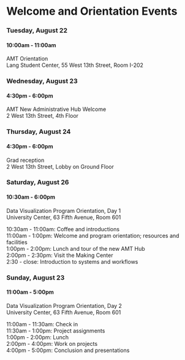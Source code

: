 # Welcome and Orientation Events

### Tuesday, August 22
#### 10:00am - 11:00am

AMT Orientation  
Lang Student Center, 55 West 13th Street, Room I-202

### Wednesday, August 23
#### 4:30pm - 6:00pm

AMT New Administrative Hub Welcome  
2 West 13th Street, 4th Floor

### Thursday, August 24
#### 4:30pm - 6:00pm
Grad reception  
2 West 13th Street, Lobby on Ground Floor

### Saturday, August 26

#### 10:30am - 6:00pm
Data Visualization Program Orientation, Day 1  
University Center, 63 Fifth Avenue, Room 601

10:30am - 11:00am: Coffee and introductions  
11:00am - 1:00pm: Welcome and program orientation; resources and facilities  
1:00pm - 2:00pm: Lunch and tour of the new AMT Hub  
2:00pm - 2:30pm: Visit the Making Center  
2:30 - close: Introduction to systems and workflows

### Sunday, August 23

#### 11:00am - 5:00pm

Data Visualization Program Orientation, Day 2  
University Center, 63 Fifth Avenue, Room 601

11:00am - 11:30am: Check in  
11:30am - 1:00pm: Project assignments  
1:00pm - 2:00pm: Lunch  
2:00pm - 4:00pm: Work on projects  
4:00pm - 5:00pm: Conclusion and presentations  
